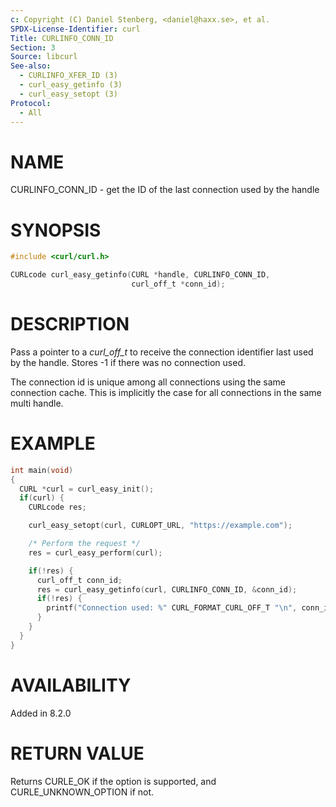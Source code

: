 ```yaml
---
c: Copyright (C) Daniel Stenberg, <daniel@haxx.se>, et al.
SPDX-License-Identifier: curl
Title: CURLINFO_CONN_ID
Section: 3
Source: libcurl
See-also:
  - CURLINFO_XFER_ID (3)
  - curl_easy_getinfo (3)
  - curl_easy_setopt (3)
Protocol:
  - All
---
```


# NAME

CURLINFO_CONN_ID - get the ID of the last connection used by the handle

# SYNOPSIS

~~~c
#include <curl/curl.h>

CURLcode curl_easy_getinfo(CURL *handle, CURLINFO_CONN_ID,
                           curl_off_t *conn_id);
~~~

# DESCRIPTION

Pass a pointer to a *curl_off_t* to receive the connection identifier last
used by the handle. Stores -1 if there was no connection used.

The connection id is unique among all connections using the same
connection cache. This is implicitly the case for all connections in the
same multi handle.

# EXAMPLE

~~~c
int main(void)
{
  CURL *curl = curl_easy_init();
  if(curl) {
    CURLcode res;

    curl_easy_setopt(curl, CURLOPT_URL, "https://example.com");

    /* Perform the request */
    res = curl_easy_perform(curl);

    if(!res) {
      curl_off_t conn_id;
      res = curl_easy_getinfo(curl, CURLINFO_CONN_ID, &conn_id);
      if(!res) {
        printf("Connection used: %" CURL_FORMAT_CURL_OFF_T "\n", conn_id);
      }
    }
  }
}
~~~

# AVAILABILITY

Added in 8.2.0

# RETURN VALUE

Returns CURLE_OK if the option is supported, and CURLE_UNKNOWN_OPTION if not.
